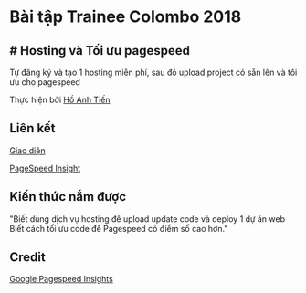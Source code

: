 # Bài tập Trainee Colombo 2018

## # Hosting và Tối ưu pagespeed
Tự đăng ký và tạo 1 hosting miễn phí, sau đó upload project có sẵn lên và tối ưu cho pagespeed

Thực hiện bởi [Hồ Anh Tiến](https://github.com/komatsu98)

## Liên kết

[Giao diện](https://komatsu98.github.io/yummy/)

[PageSpeed Insight](https://developers.google.com/speed/pagespeed/insights/?url=https%3A%2F%2Fkomatsu98.github.io%2Fyummy%2F)

## Kiến thức nắm được
"Biết dùng dịch vụ hosting để upload update code và deploy 1 dự án web
Biết cách tối ưu code để Pagespeed có điểm số cao hơn."

## Credit
[Google Pagespeed Insights](https://developers.google.com/speed/pagespeed/insights/)


